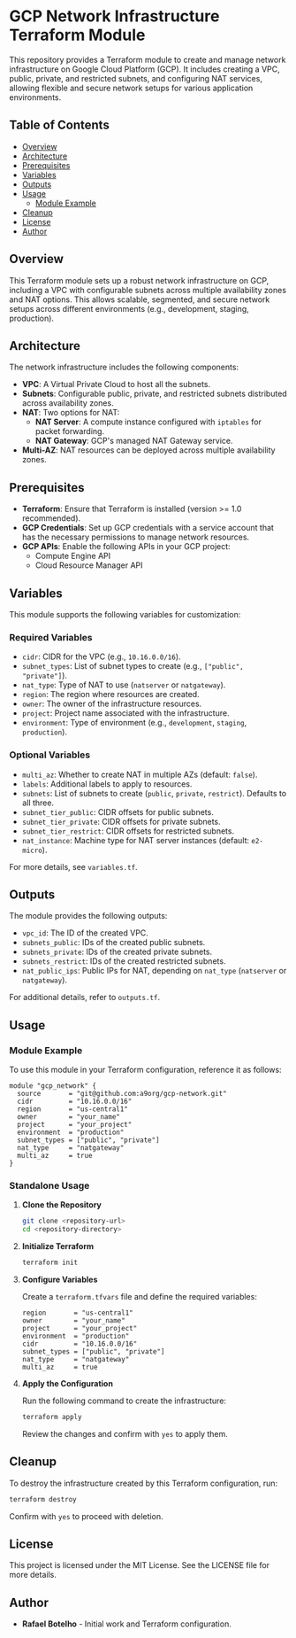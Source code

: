 # GCP Network Infrastructure Terraform Module

This repository provides a Terraform module to create and manage network infrastructure on Google Cloud Platform (GCP). It includes creating a VPC, public, private, and restricted subnets, and configuring NAT services, allowing flexible and secure network setups for various application environments.

## Table of Contents

- [Overview](#overview)
- [Architecture](#architecture)
- [Prerequisites](#prerequisites)
- [Variables](#variables)
- [Outputs](#outputs)
- [Usage](#usage)
  - [Module Example](#module-example)
- [Cleanup](#cleanup)
- [License](#license)
- [Author](#author)

## Overview

This Terraform module sets up a robust network infrastructure on GCP, including a VPC with configurable subnets across multiple availability zones and NAT options. This allows scalable, segmented, and secure network setups across different environments (e.g., development, staging, production).

## Architecture

The network infrastructure includes the following components:

- **VPC**: A Virtual Private Cloud to host all the subnets.
- **Subnets**: Configurable public, private, and restricted subnets distributed across availability zones.
- **NAT**: Two options for NAT:
  - **NAT Server**: A compute instance configured with `iptables` for packet forwarding.
  - **NAT Gateway**: GCP's managed NAT Gateway service.
- **Multi-AZ**: NAT resources can be deployed across multiple availability zones.

## Prerequisites

- **Terraform**: Ensure that Terraform is installed (version >= 1.0 recommended).
- **GCP Credentials**: Set up GCP credentials with a service account that has the necessary permissions to manage network resources.
- **GCP APIs**: Enable the following APIs in your GCP project:
  - Compute Engine API
  - Cloud Resource Manager API

## Variables

This module supports the following variables for customization:

### Required Variables

- `cidr`: CIDR for the VPC (e.g., `10.16.0.0/16`).
- `subnet_types`: List of subnet types to create (e.g., `["public", "private"]`).
- `nat_type`: Type of NAT to use (`natserver` or `natgateway`).
- `region`: The region where resources are created.
- `owner`: The owner of the infrastructure resources.
- `project`: Project name associated with the infrastructure.
- `environment`: Type of environment (e.g., `development`, `staging`, `production`).

### Optional Variables

- `multi_az`: Whether to create NAT in multiple AZs (default: `false`).
- `labels`: Additional labels to apply to resources.
- `subnets`: List of subnets to create (`public`, `private`, `restrict`). Defaults to all three.
- `subnet_tier_public`: CIDR offsets for public subnets.
- `subnet_tier_private`: CIDR offsets for private subnets.
- `subnet_tier_restrict`: CIDR offsets for restricted subnets.
- `nat_instance`: Machine type for NAT server instances (default: `e2-micro`).

For more details, see `variables.tf`.

## Outputs

The module provides the following outputs:

- `vpc_id`: The ID of the created VPC.
- `subnets_public`: IDs of the created public subnets.
- `subnets_private`: IDs of the created private subnets.
- `subnets_restrict`: IDs of the created restricted subnets.
- `nat_public_ips`: Public IPs for NAT, depending on `nat_type` (`natserver` or `natgateway`).

For additional details, refer to `outputs.tf`.

## Usage

### Module Example

To use this module in your Terraform configuration, reference it as follows:

```hcl
module "gcp_network" {
  source       = "git@github.com:a9org/gcp-network.git"
  cidr         = "10.16.0.0/16"
  region       = "us-central1"
  owner        = "your_name"
  project      = "your_project"
  environment  = "production"
  subnet_types = ["public", "private"]
  nat_type     = "natgateway"
  multi_az     = true
}
```

### Standalone Usage

1. **Clone the Repository**

   ```bash
   git clone <repository-url>
   cd <repository-directory>
   ```

2. **Initialize Terraform**

   ```bash
   terraform init
   ```

3. **Configure Variables**

   Create a `terraform.tfvars` file and define the required variables:

   ```hcl
   region       = "us-central1"
   owner        = "your_name"
   project      = "your_project"
   environment  = "production"
   cidr         = "10.16.0.0/16"
   subnet_types = ["public", "private"]
   nat_type     = "natgateway"
   multi_az     = true
   ```

4. **Apply the Configuration**

   Run the following command to create the infrastructure:

   ```bash
   terraform apply
   ```

   Review the changes and confirm with `yes` to apply them.

## Cleanup

To destroy the infrastructure created by this Terraform configuration, run:

```bash
terraform destroy
```

Confirm with `yes` to proceed with deletion.

## License

This project is licensed under the MIT License. See the LICENSE file for more details.

## Author

- **Rafael Botelho** - Initial work and Terraform configuration.
